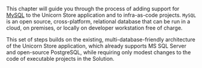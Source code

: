 <!--
+++
title = "MySQL Support"
menutitle = "Adding MySQL Database Support"
date = 2019-10-15T15:42:30-04:00
pre = "<b>7. </b>"
weight = 65
+++
-->
This chapter will guide you through the process of adding support for [MySQL](https://www.mysql.com/) to the Unicorn Store application and to infra-as-code projects. `MySQL` is an open source, cross-platform, relational database that can be run in a cloud, on premises, or locally on developer workstation free of charge.

This set of steps builds on the existing, multi-database-friendly architecture of the Unicorn Store application, which already supports MS SQL Server and open-source PostgreSQL, while requiring only modest changes to the code of executable projects in the Solution.